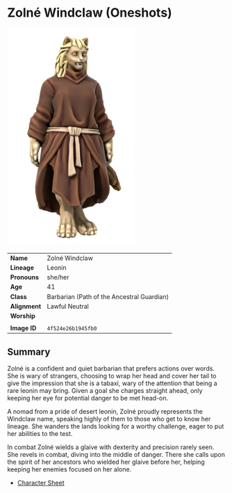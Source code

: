 # Zolné Windclaw (Oneshots)

<img src="https://raw.githubusercontent.com/jesskelsall/astarus-images/main/characters/portraits/4f524e26b1945fb0.png" height="500" />

|||
| --- | --- |
| **Name** | Zolné Windclaw | character.3
| **Lineage** | Leonin |
| **Pronouns** | she/her |
| **Age** | 41 |
| **Class** | Barbarian (Path of the Ancestral Guardian) |
| **Alignment** | Lawful Neutral |
| **Worship** | |
|||
| **Image ID** | `4f524e26b1945fb0` |

## Summary

Zolné is a confident and quiet barbarian that prefers actions over words. She is wary of strangers, choosing to wrap her head and cover her tail to give the impression that she is a tabaxi, wary of the attention that being a rare leonin may bring. Given a goal she charges straight ahead, only keeping her eye for potential danger to be met head-on.

A nomad from a pride of desert leonin, Zolné proudly represents the Windclaw name, speaking highly of them to those who get to know her lineage. She wanders the lands looking for a worthy challenge, eager to put her abilities to the test.

In combat Zolné wields a glaive with dexterity and precision rarely seen. She revels in combat, diving into the middle of danger. There she calls upon the spirit of her ancestors who wielded her glaive before her, helping keeping her enemies focused on her alone.

- [Character Sheet](https://www.dndbeyond.com/characters/59162983)
